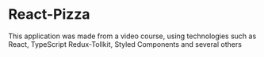 # React-Pizza
This application was made from a video course, using technologies such as React, TypeScript Redux-Tollkit, Styled Components and several others
